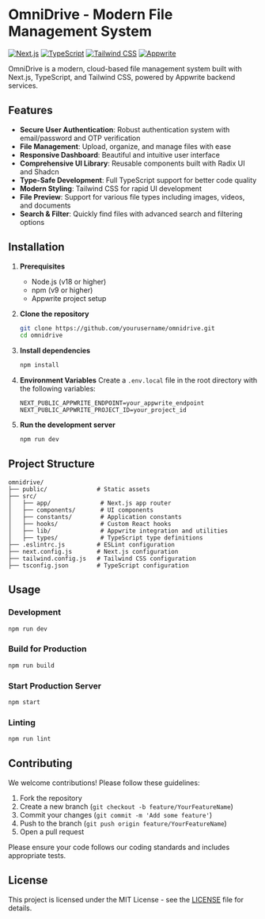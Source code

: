 # OmniDrive - Modern File Management System

[![Next.js](https://img.shields.io/badge/Next.js-13.0+-black?logo=next.js)](https://nextjs.org/)
[![TypeScript](https://img.shields.io/badge/TypeScript-5.0+-blue?logo=typescript)](https://www.typescriptlang.org/)
[![Tailwind CSS](https://img.shields.io/badge/Tailwind_CSS-3.0+-06B6D4?logo=tailwind-css)](https://tailwindcss.com/)
[![Appwrite](https://img.shields.io/badge/Appwrite-1.0+-F02E65?logo=appwrite)](https://appwrite.io/)

OmniDrive is a modern, cloud-based file management system built with Next.js, TypeScript, and Tailwind CSS, powered by Appwrite backend services.

## Features

- **Secure User Authentication**: Robust authentication system with email/password and OTP verification
- **File Management**: Upload, organize, and manage files with ease
- **Responsive Dashboard**: Beautiful and intuitive user interface
- **Comprehensive UI Library**: Reusable components built with Radix UI and Shadcn
- **Type-Safe Development**: Full TypeScript support for better code quality
- **Modern Styling**: Tailwind CSS for rapid UI development
- **File Preview**: Support for various file types including images, videos, and documents
- **Search & Filter**: Quickly find files with advanced search and filtering options

## Installation

1. **Prerequisites**
   - Node.js (v18 or higher)
   - npm (v9 or higher)
   - Appwrite project setup

2. **Clone the repository**
   ```bash
   git clone https://github.com/yourusername/omnidrive.git
   cd omnidrive
   ```

3. **Install dependencies**
   ```bash
   npm install
   ```

4. **Environment Variables**
   Create a `.env.local` file in the root directory with the following variables:
   ```env
   NEXT_PUBLIC_APPWRITE_ENDPOINT=your_appwrite_endpoint
   NEXT_PUBLIC_APPWRITE_PROJECT_ID=your_project_id
   ```

5. **Run the development server**
   ```bash
   npm run dev
   ```

## Project Structure

```
omnidrive/
├── public/              # Static assets
├── src/
│   ├── app/              # Next.js app router
│   ├── components/       # UI components
│   ├── constants/        # Application constants
│   ├── hooks/            # Custom React hooks
│   ├── lib/              # Appwrite integration and utilities
│   ├── types/            # TypeScript type definitions
├── .eslintrc.js         # ESLint configuration
├── next.config.js       # Next.js configuration
├── tailwind.config.js   # Tailwind CSS configuration
├── tsconfig.json        # TypeScript configuration
```

## Usage

### Development
```bash
npm run dev
```

### Build for Production
```bash
npm run build
```

### Start Production Server
```bash
npm start
```

### Linting
```bash
npm run lint
```

## Contributing

We welcome contributions! Please follow these guidelines:
1. Fork the repository
2. Create a new branch (`git checkout -b feature/YourFeatureName`)
3. Commit your changes (`git commit -m 'Add some feature'`)
4. Push to the branch (`git push origin feature/YourFeatureName`)
5. Open a pull request

Please ensure your code follows our coding standards and includes appropriate tests.

## License

This project is licensed under the MIT License - see the [LICENSE](LICENSE) file for details.
